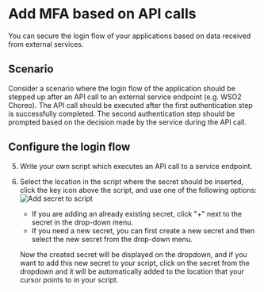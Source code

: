 # Add MFA based on API calls
You can secure the login flow of your applications based on data received from external services.

## Scenario
Consider a scenario where the login flow of the application should be stepped up after an API call to an external service endpoint (e.g. WSO2 Choreo). The API call should be executed after the first authentication step is successfully completed. The second authentication step should be prompted based on the decision made by the service during the API call.

## Configure the login flow

<CommonGuide guide='guides/fragments/manage-app/conditional-auth/configure-conditional-auth.md'/>

5. Write your own script which executes an API call to a service endpoint.

6. Select the location in the script where the secret should be inserted, click the key icon above the script, and use one of the following options:
     <img :src="$withBase('/assets/img/guides/secret/add-secret-to-script.png')" alt="Add secret to script">

     - If you are adding an already existing secret, click "+" next to the secret in the drop-down menu.
     - If you need a new secret, you can first <a :href="$withBase('/guides/authentication/conditional-auth/configure-conditional-auth/#create-a-new-secret-on-the-console')">create a new secret</a> and then select the new secret from the drop-down menu.

    Now the created secret will be displayed on the dropdown, and if you want to add this new secret to your script, click on the secret from the dropdown and it will be automatically added to the location that your cursor points to in your script.




